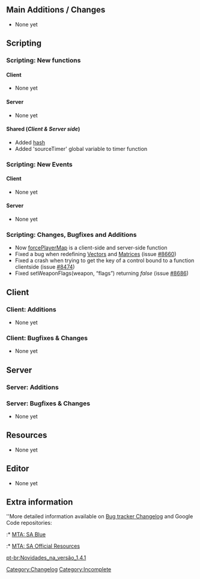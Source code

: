 Main Additions / Changes
------------------------

-   None yet

Scripting
---------

### Scripting: New functions

#### Client

-   None yet

#### Server

-   None yet

#### Shared (*Client & Server side*)

-   Added [hash](/docs/hash.md "wikilink")
-   Added 'sourceTimer' global variable to timer function

### Scripting: New Events

#### Client

-   None yet

#### Server

-   None yet

### Scripting: Changes, Bugfixes and Additions

-   Now [forcePlayerMap](/docs/forceplayermap.md "wikilink") is a client-side and server-side function
-   Fixed a bug when redefining [Vectors](/docs/vector.md "wikilink") and [Matrices](/Matrix.md "wikilink") (issue [\#8660](http://bugs.multitheftauto.com/view.php?id=8660))
-   Fixed a crash when trying to get the key of a control bound to a function clientside (issue [\#8474](http://bugs.multitheftauto.com/view.php?id=8474))
-   Fixed setWeaponFlags(weapon, “flags”) returning *false* (issue [\#8686](http://bugs.multitheftauto.com/view.php?id=8686))

Client
------

### Client: Additions

-   None yet

### Client: Bugfixes & Changes

-   None yet

Server
------

### Server: Additions

### Server: Bugfixes & Changes

-   None yet

Resources
---------

-   None yet

Editor
------

-   None yet

Extra information
-----------------

''More detailed information available on [Bug tracker Changelog](https://bugs.multitheftauto.com/changelog_page.php) and Google Code repositories:

:\* [MTA: SA Blue](https://code.google.com/p/mtasa-blue/source/list)

:\* [MTA: SA Official Resources](https://code.google.com/p/mtasa-resources/source/list)

[pt-br:Novidades\_na\_versão\_1.4.1](/docs/pt-br:novidades_na_versão_1.4.1.md "wikilink")

[Category:Changelog](/docs/category:changelog.md "wikilink") [Category:Incomplete](/Category:Incomplete.md "wikilink")
